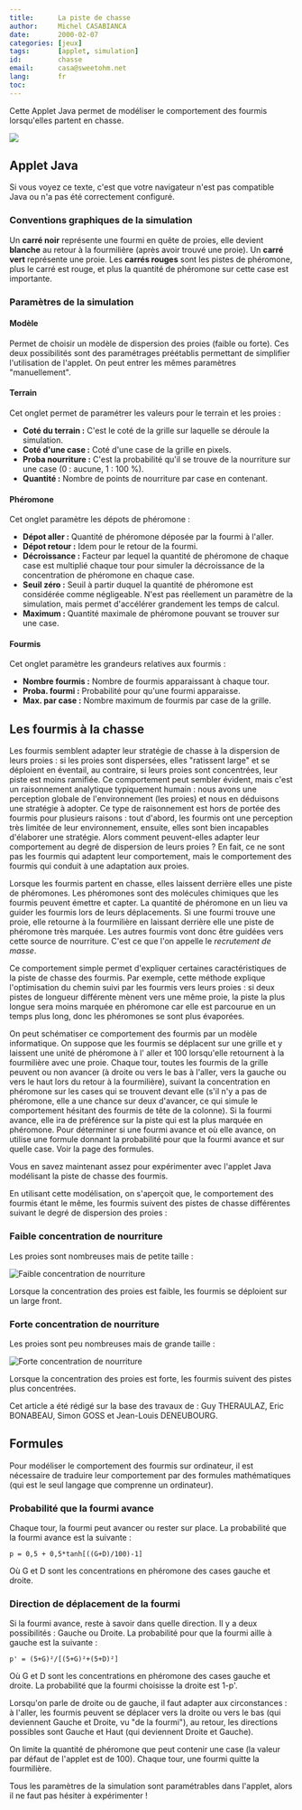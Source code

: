 ```yaml
---
title:      La piste de chasse
author:     Michel CASABIANCA
date:       2000-02-07
categories: [jeux]
tags:       [applet, simulation]
id:         chasse
email:      casa@sweetohm.net
lang:       fr
toc:        
---
```


Cette Applet Java permet de modéliser le comportement des fourmis lorsqu'elles partent en chasse.

<!--more-->

![](chasse.titre.png)

Applet Java
-----------

<applet code="PisteFourmi.class" codebase="../java/chasse" width="300" height="250">
<p class="applet-error">Si vous voyez ce texte, c'est que votre navigateur n'est pas compatible Java ou n'a pas été correctement configuré.</p>
</applet>

### Conventions graphiques de la simulation

Un **carré noir** représente une fourmi en quête de proies, elle devient **blanche** au retour à la fourmilière (après avoir trouvé une proie). Un **carré vert** représente une proie. Les **carrés rouges** sont les pistes de phéromone, plus le carré est rouge, et plus la quantité de phéromone sur cette case est importante.

### Paramètres de la simulation

#### Modèle

Permet de choisir un modèle de dispersion des proies (faible ou forte). Ces deux possibilités sont des paramétrages préétablis permettant de simplifier l'utilisation de l'applet. On peut entrer les mêmes paramètres "manuellement".

#### Terrain

Cet onglet permet de paramétrer les valeurs pour le terrain et les
proies :

- **Coté du terrain :** C'est le coté de la grille sur laquelle se déroule la simulation.
- **Coté d'une case :** Coté d'une case de la grille en pixels.
- **Proba nourriture :** C'est la probabilité qu'il se trouve de la nourriture sur une case (0 : aucune, 1 : 100 %).
- **Quantité :** Nombre de points de nourriture par case en contenant.

#### Phéromone

Cet onglet paramètre les dépots de phéromone :

- **Dépot aller :** Quantité de phéromone déposée par la fourmi à l'aller.
- **Dépot retour :** Idem pour le retour de la fourmi.
- **Décroissance :** Facteur par lequel la quantité de phéromone de chaque case est multiplié chaque tour pour simuler la décroissance de la concentration de phéromone en chaque case.
- **Seuil zéro :** Seuil à partir duquel la quantité de phéromone est considérée comme négligeable. N'est pas réellement un paramètre de la simulation, mais permet d'accélérer grandement les temps de calcul.
- **Maximum :** Quantité maximale de phéromone pouvant se trouver sur une case.

#### Fourmis

Cet onglet paramètre les grandeurs relatives aux fourmis :

- **Nombre fourmis :** Nombre de fourmis apparaissant à chaque tour.
- **Proba. fourmi :** Probabilité pour qu'une fourmi apparaisse.
- **Max. par case :** Nombre maximum de fourmis par case de la grille.

Les fourmis à la chasse
-----------------------

Les fourmis semblent adapter leur stratégie de chasse à la dispersion de leurs proies : si les proies sont dispersées, elles "ratissent large" et se déploient en éventail, au contraire, si leurs proies sont concentrées, leur piste est moins ramifiée. Ce comportement peut sembler évident, mais c'est un raisonnement analytique typiquement humain : nous avons une perception globale de l'environnement (les proies) et nous en déduisons une stratégie à adopter. Ce type de raisonnement est hors de portée des fourmis pour plusieurs raisons : tout d'abord, les fourmis ont une perception très limitée de leur environnement, ensuite, elles sont bien incapables d'élaborer une stratégie. Alors comment peuvent-elles adapter leur comportement au degré de dispersion de leurs proies ? En fait, ce ne sont pas les fourmis qui adaptent leur comportement, mais le comportement des fourmis qui conduit à une adaptation aux proies.

Lorsque les fourmis partent en chasse, elles laissent derrière elles une piste de phéromones. Les phéromones sont des molécules chimiques que les fourmis peuvent émettre et capter. La quantité de phéromone en un lieu va guider les fourmis lors de leurs déplacements. Si une fourmi trouve une proie, elle retourne à la fourmilière en laissant derrière elle une piste de phéromone très marquée. Les autres fourmis vont donc être guidées vers cette source de nourriture. C'est ce que l'on appelle le *recrutement de masse*.

Ce comportement simple permet d'expliquer certaines caractéristiques de la piste de chasse des fourmis. Par exemple, cette méthode explique l'optimisation du chemin suivi par les fourmis vers leurs proies : si deux pistes de longueur différente mènent vers une même proie, la piste la plus longue sera moins marquée en phéromone car elle est parcourue en un temps plus long, donc les phéromones se sont plus évaporées.

On peut schématiser ce comportement des fourmis par un modèle informatique. On suppose que les fourmis se déplacent sur une grille et y laissent une unité de phéromone à l' aller et 100 lorsqu'elle retournent à la fourmilière avec une proie. Chaque tour, toutes les fourmis de la grille peuvent ou non avancer (à droite ou vers le bas à l'aller, vers la gauche ou vers le haut lors du retour à la fourmilière), suivant la concentration en phéromone sur les cases qui se trouvent devant elle (s'il n'y a pas de phéromone, elle a une chance sur deux d'avancer, ce qui simule le comportement hésitant des fourmis de tête de la colonne). Si la fourmi avance, elle ira de préférence sur la piste qui est la plus marquée en phéromone. Pour déterminer si une fourmi avance et où elle avance, on utilise une formule donnant la probabilité pour que la fourmi avance et sur quelle case. Voir la page des formules.

Vous en savez maintenant assez pour expérimenter avec l'applet Java modélisant la piste de chasse des fourmis.

En utilisant cette modélisation, on s'aperçoit que, le comportement des fourmis étant le même, les fourmis suivent des pistes de chasse différentes suivant le degré de dispersion des proies :

### Faible concentration de nourriture

Les proies sont nombreuses mais de petite taille :

![Faible concentration de nourriture](chasse.faible.png)

Lorsque la concentration des proies est faible, les fourmis se déploient sur un large front.

### Forte concentration de nourriture

Les proies sont peu nombreuses mais de grande taille :

![Forte concentration de nourriture](chasse.forte.png)

Lorsque la concentration des proies est forte, les fourmis suivent des pistes plus concentrées.

Cet article a été rédigé sur la base des travaux de : Guy THERAULAZ, Eric BONABEAU, Simon GOSS et Jean-Louis DENEUBOURG.

Formules
--------

Pour modéliser le comportement des fourmis sur ordinateur, il est nécessaire de traduire leur comportement par des formules mathématiques (qui est le seul langage que comprenne un ordinateur).

### Probabilité que la fourmi avance

Chaque tour, la fourmi peut avancer ou rester sur place. La probabilité que la fourmi avance est la suivante :

```
p = 0,5 + 0,5*tanh[((G+D)/100)-1]
```

Où G et D sont les concentrations en phéromone des cases gauche et droite.

### Direction de déplacement de la fourmi

Si la fourmi avance, reste à savoir dans quelle direction. Il y a deux possibilités : Gauche ou Droite. La probabilité pour que la fourmi aille à gauche est la suivante :

```
p' = (5+G)²/[(5+G)²+(5+D)²]
```

Où G et D sont les concentrations en phéromone des cases gauche et droite. La probabilité que la fourmi choisisse la droite est 1-p'.

Lorsqu'on parle de droite ou de gauche, il faut adapter aux circonstances : à l'aller, les fourmis peuvent se déplacer vers la droite ou vers le bas (qui deviennent Gauche et Droite, vu "de la fourmi"), au retour, les directions possibles sont Gauche et Haut (qui deviennent Droite et Gauche).

On limite la quantité de phéromone que peut contenir une case (la valeur par défaut de l'applet est de 100). Chaque tour, une fourmi quitte la fourmilière.

Tous les paramètres de la simulation sont paramétrables dans l'applet, alors il ne faut pas hésiter à expérimenter !
